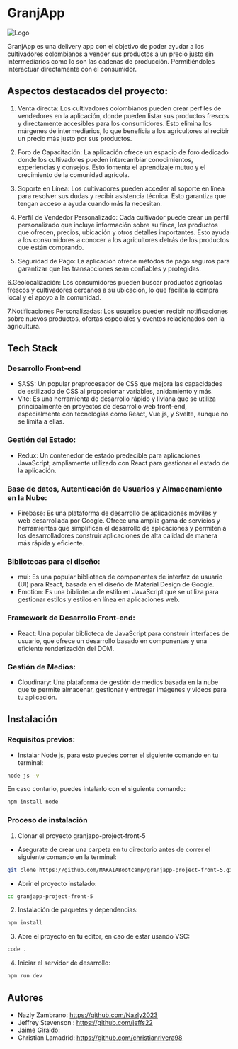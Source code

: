 # GranjApp

![Logo](https://i.ibb.co/YkDp2XK/logo.jpg)


GranjApp es una delivery app con el objetivo de poder ayudar a los cultivadores colombianos a vender sus productos a un precio justo sin intermediarios como lo son las cadenas de producción. Permitiéndoles interactuar directamente con el consumidor.

## Aspectos destacados del proyecto: 

1. Venta directa: Los cultivadores colombianos pueden crear perfiles de vendedores en la aplicación, donde pueden listar sus productos frescos y directamente accesibles para los consumidores. Esto elimina los márgenes de intermediarios, lo que beneficia a los agricultores al recibir un precio más justo por sus productos.
   
2. Foro de Capacitación: La aplicación ofrece un espacio de foro dedicado donde los cultivadores pueden intercambiar conocimientos, experiencias y consejos. Esto fomenta el aprendizaje mutuo y el crecimiento de la comunidad agrícola.

3. Soporte en Línea: Los cultivadores pueden acceder al soporte en línea para resolver sus dudas y recibir asistencia técnica. Esto garantiza que tengan acceso a ayuda cuando más la necesitan.

4. Perfil de Vendedor Personalizado: Cada cultivador puede crear un perfil personalizado que incluye información sobre su finca, los productos que ofrecen, precios, ubicación y otros detalles importantes. Esto ayuda a los consumidores a conocer a los agricultores detrás de los productos que están comprando.

5. Seguridad de Pago: La aplicación ofrece métodos de pago seguros para garantizar que las transacciones sean confiables y protegidas.

6.Geolocalización: Los consumidores pueden buscar productos agrícolas frescos y cultivadores cercanos a su ubicación, lo que facilita la compra local y el apoyo a la comunidad.

7.Notificaciones Personalizadas: Los usuarios pueden recibir notificaciones sobre nuevos productos, ofertas especiales y eventos relacionados con la agricultura.

## Tech Stack 

### Desarrollo Front-end

* SASS: Un popular preprocesador de CSS que mejora las capacidades de estilizado de CSS al proporcionar variables, anidamiento y más.
* Vite: Es una herramienta de desarrollo rápido y liviana que se utiliza principalmente en proyectos de desarrollo web front-end, especialmente con tecnologías como React, Vue.js, y Svelte, aunque no se limita a ellas.
  
### Gestión del Estado: 

* Redux: Un contenedor de estado predecible para aplicaciones JavaScript, ampliamente utilizado con React para gestionar el estado de la aplicación.

### Base de datos, Autenticación de Usuarios y Almacenamiento en la Nube:

* Firebase: Es una plataforma de desarrollo de aplicaciones móviles y web desarrollada por Google. Ofrece una amplia gama de servicios y herramientas que simplifican el desarrollo de aplicaciones y permiten a los desarrolladores construir aplicaciones de alta calidad de manera más rápida y eficiente.

### Bibliotecas para el diseño: 

* mui: Es una popular biblioteca de componentes de interfaz de usuario (UI) para React, basada en el diseño de Material Design de Google.
* Emotion: Es una biblioteca de estilo en JavaScript que se utiliza para gestionar estilos y estilos en línea en aplicaciones web.

### Framework de Desarrollo Front-end: 

* React: Una popular biblioteca de JavaScript para construir interfaces de usuario, que ofrece un desarrollo basado en componentes y una eficiente renderización del DOM.

### Gestión de Medios: 

* Cloudinary: Una plataforma de gestión de medios basada en la nube que te permite almacenar, gestionar y entregar imágenes y videos para tu aplicación.

## Instalación

### Requisitos previos: 

- Instalar Node js, para esto puedes correr el siguiente comando en tu terminal:

```bash
node js -v
```
En caso contario, puedes intalarlo con el siguiente comando: 

```bash
npm install node
```  
### Proceso de instalación 

1. Clonar el proyecto granjapp-project-front-5

  - Asegurate de crear una carpeta en tu directorio antes de correr el siguiente comando en la terminal:
     
```bash
git clone https://github.com/MAKAIABootcamp/granjapp-project-front-5.git
```
  - Abrir el proyecto instalado:
  
```bash
cd granjapp-project-front-5
```
2. Instalación de paquetes y dependencias:

```bash
npm install
```
3. Abre el proyecto en tu editor, en cao de estar usando VSC:

```bash
code .
```
4. Iniciar el servidor de desarrollo:

```bash
npm run dev
```

## Autores 

* Nazly Zambrano: https://github.com/Nazly2023
* Jeffrey Stevenson : https://github.com/jeffs22 
* Jaime Giraldo: 
* Christian Lamadrid: https://github.com/christianrivera98

